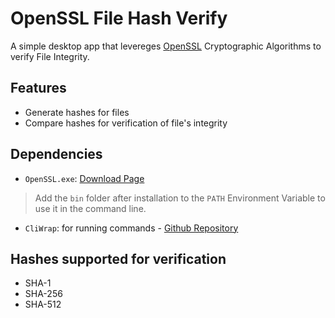 # OpenSSL File Hash Verify

A simple desktop app that levereges [OpenSSL](https://www.openssl.org/) Cryptographic Algorithms to verify File Integrity.

## Features

 - Generate hashes for files
 - Compare hashes for verification of file's integrity

## Dependencies

  - `OpenSSL.exe`: [Download Page](https://slproweb.com/products/Win32OpenSSL.html)
  > Add the `bin` folder after installation to the `PATH` Environment Variable to use it in the command line.
  - `CliWrap`: for running commands - [Github Repository](https://github.com/Tyrrrz/CliWrap)

 ## Hashes supported for verification

   - SHA-1
   - SHA-256
   - SHA-512
